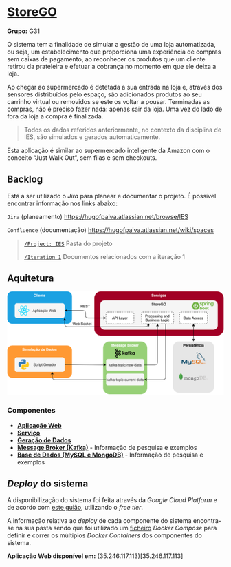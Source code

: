 # [StoreGO](35.246.117.113)

**Grupo:** G31

O sistema tem a finalidade de simular a gestão de uma loja automatizada, ou seja, um estabelecimento que proporciona uma experiência de compras sem caixas de pagamento, ao reconhecer os produtos que um cliente retirou da prateleira e efetuar a cobrança no momento em que ele deixa a loja.

Ao chegar ao supermercado é detetada a sua entrada na loja e, através dos sensores distribuídos pelo espaço, são adicionados produtos ao seu carrinho virtual ou removidos se este os voltar a pousar. Terminadas as compras, não é preciso fazer nada: apenas sair da loja. Uma vez do lado de fora da loja a compra é finalizada.

> Todos os dados referidos anteriormente, no contexto da disciplina de IES, são simulados e gerados automaticamente.

Esta aplicação é similar ao supermercado inteligente da Amazon com o conceito “Just Walk Out“, sem filas e sem ​checkouts​.


## Backlog 
Está a ser utilizado o _Jira_ para planear e documentar o projeto. É possível encontrar informação nos links abaixo:

`Jira` (planeamento) https://hugofpaiva.atlassian.net/browse/IES

`Confluence` (documentação) https://hugofpaiva.atlassian.net/wiki/spaces

> [`/Project: IES`](https://hugofpaiva.atlassian.net/wiki/spaces/IES) Pasta do projeto
>
> [`/Iteration 1`](https://hugofpaiva.atlassian.net/wiki/spaces/I1/overview) Documentos relacionados com a iteração 1 

## Aquitetura

![architecture](./reports/images/architecture.png)

### Componentes

- [**Aplicação Web**](./projreact)
- [**Serviço**](./projservice)
- [**Geração de Dados**](./projDataGeneration)
- [**Message Broker (Kafka)**](./projKafkaBroker) - Informação de pesquisa e exemplos
- [**Base de Dados (MySQL e MongoDB)**](./projDB) - Informação de pesquisa e exemplos

## _Deploy_ do sistema

A disponibilização do sistema foi feita através da _Google Cloud Platform_ e de acordo com [este guião](https://cloud.google.com/community/tutorials/docker-compose-on-container-optimized-os), utilizando o _free tier_.

A informação relativa ao _deploy_ de cada componente do sistema encontra-se na sua pasta sendo que foi utilizado um [ficheiro](./docker-compose.yml) _Docker Compose_ para definir e correr os múltiplos _Docker Containers_ dos componentes do sistema.

**Aplicação Web disponível em:** (35.246.117.113)[35.246.117.113]
